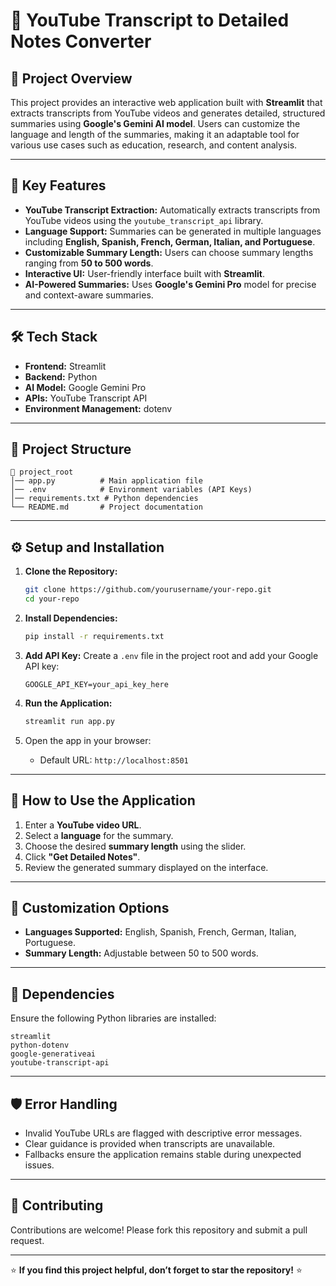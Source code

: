 # 🎥 YouTube Transcript to Detailed Notes Converter

## 📌 **Project Overview**
This project provides an interactive web application built with **Streamlit** that extracts transcripts from YouTube videos and generates detailed, structured summaries using **Google's Gemini AI model**. Users can customize the language and length of the summaries, making it an adaptable tool for various use cases such as education, research, and content analysis.

---

## 🚀 **Key Features**
- **YouTube Transcript Extraction:** Automatically extracts transcripts from YouTube videos using the `youtube_transcript_api` library.
- **Language Support:** Summaries can be generated in multiple languages including **English, Spanish, French, German, Italian, and Portuguese**.
- **Customizable Summary Length:** Users can choose summary lengths ranging from **50 to 500 words**.
- **Interactive UI:** User-friendly interface built with **Streamlit**.
- **AI-Powered Summaries:** Uses **Google's Gemini Pro** model for precise and context-aware summaries.

---

## 🛠️ **Tech Stack**
- **Frontend:** Streamlit
- **Backend:** Python
- **AI Model:** Google Gemini Pro
- **APIs:** YouTube Transcript API
- **Environment Management:** dotenv

---

## 📂 **Project Structure**
```
📁 project_root
│── app.py          # Main application file
│── .env            # Environment variables (API Keys)
│── requirements.txt # Python dependencies
└── README.md       # Project documentation
```

---

## ⚙️ **Setup and Installation**

1. **Clone the Repository:**
   ```bash
   git clone https://github.com/yourusername/your-repo.git
   cd your-repo
   ```

2. **Install Dependencies:**
   ```bash
   pip install -r requirements.txt
   ```

3. **Add API Key:**
   Create a `.env` file in the project root and add your Google API key:
   ```env
   GOOGLE_API_KEY=your_api_key_here
   ```

4. **Run the Application:**
   ```bash
   streamlit run app.py
   ```

5. Open the app in your browser:
   - Default URL: `http://localhost:8501`

---

## 🎯 **How to Use the Application**

1. Enter a **YouTube video URL**.
2. Select a **language** for the summary.
3. Choose the desired **summary length** using the slider.
4. Click **"Get Detailed Notes"**.
5. Review the generated summary displayed on the interface.

---

## 📖 **Customization Options**
- **Languages Supported:** English, Spanish, French, German, Italian, Portuguese.
- **Summary Length:** Adjustable between 50 to 500 words.

---

## 🐍 **Dependencies**
Ensure the following Python libraries are installed:
```
streamlit
python-dotenv
google-generativeai
youtube-transcript-api
```

---

## 🛡️ **Error Handling**
- Invalid YouTube URLs are flagged with descriptive error messages.
- Clear guidance is provided when transcripts are unavailable.
- Fallbacks ensure the application remains stable during unexpected issues.

---

## 🤝 **Contributing**
Contributions are welcome! Please fork this repository and submit a pull request.

---

⭐ **If you find this project helpful, don’t forget to star the repository!** ⭐

